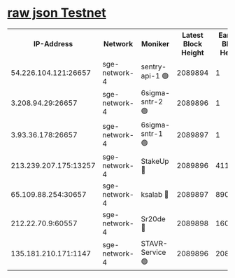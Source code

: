 
[raw json Testnet](https://rpc-check.sget.stavr.tech/sget/rpc-sget-result.json)
=


<table><tr><th>IP-Address</th><th>Network</th><th>Moniker</th><th>Latest Block Height</th><th>Earliest Block Height</th><th>Catching Up</th><th>Tx Index</th><th>Voting Power</th><th>Scan Time</th></tr><tr><td>54.226.104.121:26657</td><td>sge-network-4</td><td>sentry-api-1 🟢</td><td>2089894</td><td>1</td><td>False</td><td>on</td><td>0</td><td>2024-03-20T04:36:41.242605923UTC</td></tr><tr><td>3.208.94.29:26657</td><td>sge-network-4</td><td>6sigma-sntr-2 🟢</td><td>2089896</td><td>1</td><td>False</td><td>on</td><td>0</td><td>2024-03-20T04:36:50.460695921UTC</td></tr><tr><td>3.93.36.178:26657</td><td>sge-network-4</td><td>6sigma-sntr-1 🟢</td><td>2089897</td><td>1</td><td>False</td><td>on</td><td>0</td><td>2024-03-20T04:36:55.103237637UTC</td></tr><tr><td>213.239.207.175:13257</td><td>sge-network-4</td><td>StakeUp 🔴</td><td>2089896</td><td>411001</td><td>False</td><td>off</td><td>100</td><td>2024-03-20T04:36:49.558064827UTC</td></tr><tr><td>65.109.88.254:30657</td><td>sge-network-4</td><td>ksalab 🔴</td><td>2089897</td><td>890001</td><td>False</td><td>on</td><td>3496</td><td>2024-03-20T04:36:57.444946731UTC</td></tr><tr><td>212.22.70.9:60557</td><td>sge-network-4</td><td>Sr20de 🔴</td><td>2089898</td><td>1608978</td><td>False</td><td>on</td><td>133</td><td>2024-03-20T04:36:59.958044552UTC</td></tr><tr><td>135.181.210.171:1147</td><td>sge-network-4</td><td>STAVR-Service 🟢</td><td>2089896</td><td>2084001</td><td>False</td><td>on</td><td>0</td><td>2024-03-20T04:36:49.849352400UTC</td></tr></table>
